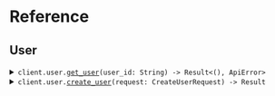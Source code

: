 # Reference
## User
<details><summary><code>client.user.<a href="/src/api/resources/user/client.rs">get_user</a>(user_id: String) -> Result<(), ApiError></code></summary>
<dl>
<dd>

#### 📝 Description

<dl>
<dd>

<dl>
<dd>

Retrieve a user.
This endpoint is used to retrieve a user.
</dd>
</dl>
</dd>
</dl>

#### 🔌 Usage

<dl>
<dd>

<dl>
<dd>

```rust
use seed_multi_line_docs::prelude::*;

#[tokio::main]
async fn main() {
    let config = ClientConfig {
        ..Default::default()
    };
    let client = MultiLineDocsClient::new(config).expect("Failed to build client");
    client.user.get_user(&"userId".to_string(), None).await;
}
```
</dd>
</dl>
</dd>
</dl>

#### ⚙️ Parameters

<dl>
<dd>

<dl>
<dd>

**user_id:** `String` 

The ID of the user to retrieve.
This ID is unique to each user.
    
</dd>
</dl>
</dd>
</dl>


</dd>
</dl>
</details>

<details><summary><code>client.user.<a href="/src/api/resources/user/client.rs">create_user</a>(request: CreateUserRequest) -> Result<User, ApiError></code></summary>
<dl>
<dd>

#### 📝 Description

<dl>
<dd>

<dl>
<dd>

Create a new user.
This endpoint is used to create a new user.
</dd>
</dl>
</dd>
</dl>

#### 🔌 Usage

<dl>
<dd>

<dl>
<dd>

```rust
use seed_multi_line_docs::prelude::*;

#[tokio::main]
async fn main() {
    let config = ClientConfig {
        ..Default::default()
    };
    let client = MultiLineDocsClient::new(config).expect("Failed to build client");
    client
        .user
        .create_user(
            &CreateUserRequest {
                name: "name".to_string(),
                age: Some(1),
            },
            None,
        )
        .await;
}
```
</dd>
</dl>
</dd>
</dl>

#### ⚙️ Parameters

<dl>
<dd>

<dl>
<dd>

**name:** `String` 

The name of the user to create.
This name is unique to each user.
    
</dd>
</dl>

<dl>
<dd>

**age:** `Option<i64>` 

The age of the user.
This property is not required.
    
</dd>
</dl>
</dd>
</dl>


</dd>
</dl>
</details>
